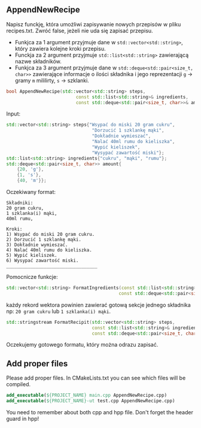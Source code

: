 ## AppendNewRecipe

Napisz funckję, która umożliwi zapisywanie nowych przepisów w pliku recipes.txt. Zwróć false, jeżeli nie uda się zapisać przepisu.

* Funkjca za 1 argument przyjmuje dane w `std::vector<std::string>`, który zawiera kolejne kroki przepisu.
* Funckja za 2 argument przyjmuje `std::list<std::string>` zawierającą nazwe składników.
* Funkjca za 3 argument przyjmuje dane w `std::deque<std::pair<size_t, char>>` zawierające informacje o ilości składnika i jego reprezentacji `g` -> gramy `m` mililirty, `s` -> szklanki.

```cpp
bool AppendNewRecipe(std::vector<std::string> steps,
                          const std::list<std::string>& ingredients,
                          const std::deque<std::pair<size_t, char>>& amount);
```

Input:

```cpp
std::vector<std::string> steps{"Wsypać do miski 20 gram cukru",
                                "Dorzucić 1 szklankę mąki",
                                "Dokładnie wymieszać",
                                "Nalać 40ml rumu do kieliszka",
                                "Wypić kieliszek",
                                "Wysypać zawartość miski"};
std::list<std::string> ingredients{"cukru", "mąki", "rumu"};
std::deque<std::pair<size_t, char>> amount{
    {20, 'g'},
    {1, 's'},
    {40, 'm'}};
```

Oczekiwany format:

```note
Składniki:
20 gram cukru,
1 szklanka(i) mąki,
40ml rumu,

Kroki:
1) Wsypać do miski 20 gram cukru.
2) Dorzucić 1 szklankę mąki.
3) Dokładnie wymieszać.
4) Nalać 40ml rumu do kieliszka.
5) Wypić kieliszek.
6) Wysypać zawartość miski.
__________________________________
```

Pomocnicze funkcje:

```cpp
std::vector<std::string> FormatIngredients(const std::list<std::string>& ingredients,
                                          const std::deque<std::pair<size_t, char>>& amount);
```

każdy rekord wektora powinien zawierać gotową sekcje jednego składnika np: `20 gram cukru` lub `1 szklanka(i) mąki`.

```cpp
std::stringstream FormatRecipit(std::vector<std::string> steps,
                                const std::list<std::string>& ingredients,
                                const std::deque<std::pair<size_t, char>>& amount);
```

Oczekujemy gotowego formatu, który można odrazu zapisać.

## Add proper files

Please add proper files. In CMakeLists.txt you can see which files will be compiled.

```cmake
add_executable(${PROJECT_NAME} main.cpp AppendNewRecipe.cpp)
add_executable(${PROJECT_NAME}-ut test.cpp AppendNewRecipe.cpp)
```

You need to remember about both cpp and hpp file. Don't forget the header guard in hpp!
